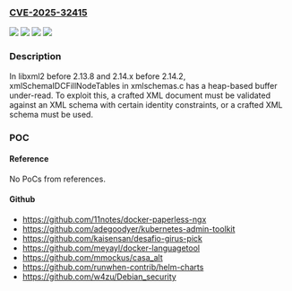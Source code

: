 ### [CVE-2025-32415](https://cve.mitre.org/cgi-bin/cvename.cgi?name=CVE-2025-32415)
![](https://img.shields.io/static/v1?label=Product&message=libxml2&color=blue)
![](https://img.shields.io/static/v1?label=Version&message=0%20&color=brightgreen)
![](https://img.shields.io/static/v1?label=Version&message=2.14.0%20&color=brightgreen)
![](https://img.shields.io/static/v1?label=Vulnerability&message=CWE-1284%20Improper%20Validation%20of%20Specified%20Quantity%20in%20Input&color=brightgreen)

### Description

In libxml2 before 2.13.8 and 2.14.x before 2.14.2, xmlSchemaIDCFillNodeTables in xmlschemas.c has a heap-based buffer under-read. To exploit this, a crafted XML document must be validated against an XML schema with certain identity constraints, or a crafted XML schema must be used.

### POC

#### Reference
No PoCs from references.

#### Github
- https://github.com/11notes/docker-paperless-ngx
- https://github.com/adegoodyer/kubernetes-admin-toolkit
- https://github.com/kaisensan/desafio-girus-pick
- https://github.com/meyayl/docker-languagetool
- https://github.com/mmockus/casa_alt
- https://github.com/runwhen-contrib/helm-charts
- https://github.com/w4zu/Debian_security

